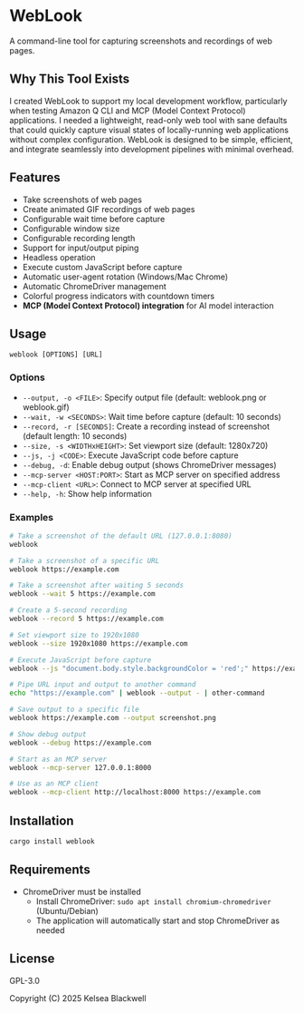 # WebLook

A command-line tool for capturing screenshots and recordings of web pages.

## Why This Tool Exists

I created WebLook to support my local development workflow, particularly when testing Amazon Q CLI and MCP (Model Context Protocol) applications. I needed a lightweight, read-only web tool with sane defaults that could quickly capture visual states of locally-running web applications without complex configuration. WebLook is designed to be simple, efficient, and integrate seamlessly into development pipelines with minimal overhead.

## Features

- Take screenshots of web pages
- Create animated GIF recordings of web pages
- Configurable wait time before capture
- Configurable window size
- Configurable recording length
- Support for input/output piping
- Headless operation
- Execute custom JavaScript before capture
- Automatic user-agent rotation (Windows/Mac Chrome)
- Automatic ChromeDriver management
- Colorful progress indicators with countdown timers
- **MCP (Model Context Protocol) integration** for AI model interaction

## Usage

```
weblook [OPTIONS] [URL]
```

### Options

- `--output, -o <FILE>`: Specify output file (default: weblook.png or weblook.gif)
- `--wait, -w <SECONDS>`: Wait time before capture (default: 10 seconds)
- `--record, -r [SECONDS]`: Create a recording instead of screenshot (default length: 10 seconds)
- `--size, -s <WIDTHxHEIGHT>`: Set viewport size (default: 1280x720)
- `--js, -j <CODE>`: Execute JavaScript code before capture
- `--debug, -d`: Enable debug output (shows ChromeDriver messages)
- `--mcp-server <HOST:PORT>`: Start as MCP server on specified address
- `--mcp-client <URL>`: Connect to MCP server at specified URL
- `--help, -h`: Show help information

### Examples

```bash
# Take a screenshot of the default URL (127.0.0.1:8080)
weblook

# Take a screenshot of a specific URL
weblook https://example.com

# Take a screenshot after waiting 5 seconds
weblook --wait 5 https://example.com

# Create a 5-second recording
weblook --record 5 https://example.com

# Set viewport size to 1920x1080
weblook --size 1920x1080 https://example.com

# Execute JavaScript before capture
weblook --js "document.body.style.backgroundColor = 'red';" https://example.com

# Pipe URL input and output to another command
echo "https://example.com" | weblook --output - | other-command

# Save output to a specific file
weblook https://example.com --output screenshot.png

# Show debug output
weblook --debug https://example.com

# Start as an MCP server
weblook --mcp-server 127.0.0.1:8000

# Use as an MCP client
weblook --mcp-client http://localhost:8000 https://example.com
```

## Installation

```bash
cargo install weblook
```

## Requirements

- ChromeDriver must be installed
  - Install ChromeDriver: `sudo apt install chromium-chromedriver` (Ubuntu/Debian)
  - The application will automatically start and stop ChromeDriver as needed

## License

GPL-3.0

Copyright (C) 2025 Kelsea Blackwell
